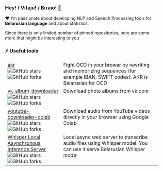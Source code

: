 ### Hey! / Vitaju! / Вітаю! 👋

:hearts: I'm passionate about developing NLP and Speech Processing tools for **Belarusian language** and about statistics.

Since there is only limited number of pinned repositories, here are some more that might be interesting to you

### ⚡️ Useful tools
<table>

  <tr>
    <td valign="top" width="30%">
      <a href="https://github.com/navalnica/akr">akr</a><br>
      <img alt="GitHub stars" src="https://img.shields.io/github/stars/navalnica/akr?style=flat&label=%E2%AD%90%EF%B8%8F%20stars&labelColor=ffffff&color=ffff00">
      <img alt="GitHub forks" src="https://img.shields.io/github/forks/navalnica/akr?style=flat&label=%F0%9F%94%80%20forks&labelColor=ffffff&color=ffff00">
    </td>
    <td valign="top" width="80%">Fight OCD in your brower by rewriting and memorizing sequences (for example IBAN, SWIFT codes). AKR is Belarusian for OCD</td>
  </tr>

  <tr>
    <td valign="top" width="30%">
      <a href="https://github.com/navalnica/vk_album_downloader">vk_album_downloader</a><br>
      <img alt="GitHub stars" src="https://img.shields.io/github/stars/navalnica/vk_album_downloader?style=flat&label=%E2%AD%90%EF%B8%8F%20stars&labelColor=ffffff&color=ffff00">
      <img alt="GitHub forks" src="https://img.shields.io/github/forks/navalnica/vk_album_downloader?style=flat&label=%F0%9F%94%80%20forks&labelColor=ffffff&color=ffff00">
    </td>
    <td valign="top" width="80%">Download photo albums from vk.com</td>
  </tr>

  <tr>
    <td valign="top" width="30%">
      <a href="https://github.com/navalnica/youtube-downloader-colab">youtube-downloader-colab</a><br>
      <img alt="GitHub stars" src="https://img.shields.io/github/stars/navalnica/youtube-downloader-colab?style=flat&label=%E2%AD%90%EF%B8%8F%20stars&labelColor=ffffff&color=ffff00">
      <img alt="GitHub forks" src="https://img.shields.io/github/forks/navalnica/youtube-downloader-colab?style=flat&label=%F0%9F%94%80%20forks&labelColor=ffffff&color=ffff00">
    </td>
    <td valign="top" width="80%">Download audio from YouTube videos directly in your browser using Google Colab</td>
  </tr>

  <tr>
    <td valign="top" width="30%">
      <a href="https://github.com/navalnica/whisper-local-inference-server">Whisper Local Asynchronous Inference Server</a><br>
      <img alt="GitHub stars" src="https://img.shields.io/github/stars/navalnica/whisper-local-inference-server?style=flat&label=%E2%AD%90%EF%B8%8F%20stars&labelColor=ffffff&color=ffff00">
      <img alt="GitHub forks" src="https://img.shields.io/github/forks/navalnica/whisper-local-inference-server?style=flat&label=%F0%9F%94%80%20forks&labelColor=ffffff&color=ffff00">
    </td>
    <td valign="top" width="80%">Local async web server to transcribe audio files using Whisper model. You can use it serve Belarusian Whisper model</td>
  </tr>

  

</table>
